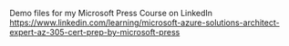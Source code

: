 Demo files for my Microsoft Press Course on LinkedIn
https://www.linkedin.com/learning/microsoft-azure-solutions-architect-expert-az-305-cert-prep-by-microsoft-press
